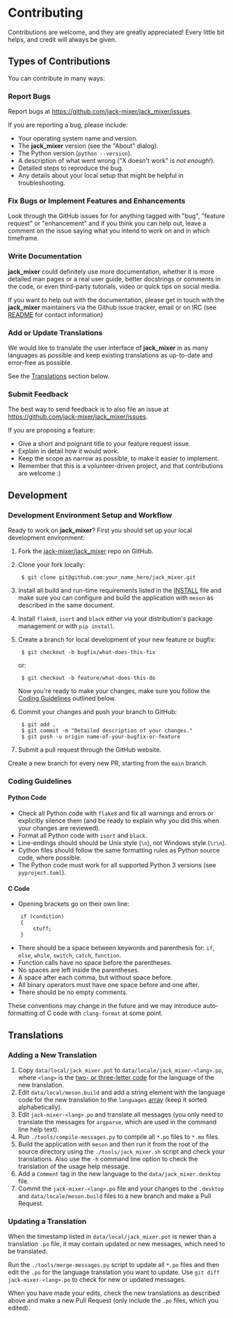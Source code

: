 # Contributing

Contributions are welcome, and they are greatly appreciated! Every little bit
helps, and credit will always be given.


## Types of Contributions

You can contribute in many ways:


### Report Bugs

Report bugs at <https://github.com/jack-mixer/jack_mixer/issues>.

If you are reporting a bug, please include:

- Your operating system name and version.
- The **jack_mixer** version (see the "About" dialog).
- The Python version (`python --version`).
- A description of what went wrong ("X doesn't work" is *not enough!*).
- Detailed steps to reproduce the bug.
- Any details about your local setup that might be helpful in troubleshooting.


### Fix Bugs or Implement Features and Enhancements

Look through the GitHub issues for for anything tagged with "bug", "feature
request" or "enhancement" and if you think you can help out, leave a comment
on the issue saying what you intend to work on and in which timeframe.


### Write Documentation

**jack_mixer** could definitely use more documentation, whether it is more
detailed man pages or a real user guide, better docstrings or comments in the
code, or even third-party tutorials, video or quick tips on social media.

If you want to help out with the documentation, please get in touch with the
**jack_mixer** maintainers via the Github issue tracker, email or on IRC
(see [README] for contact information)


### Add or Update Translations

We would like to translate the user interface of **jack_mixer** in as many
languages as possible and keep existing translations as up-to-date and
error-free as possible.

See the [Translations](#translations) section below.


### Submit Feedback

The best way to send feedback is to also file an issue at
<https://github.com/jack-mixer/jack_mixer/issues>.

If you are proposing a feature:

- Give a short and poignant title to your feature request issue.
- Explain in detail how it would work.
- Keep the scope as narrow as possible, to make it easier to implement.
- Remember that this is a volunteer-driven project, and that contributions are
  welcome :)


## Development


### Development Environment Setup and Workflow

Ready to work on **jack_mixer**? First you should set up your local
development environment:

1. Fork the [jack-mixer/jack_mixer] repo on GitHub.

2. Clone your fork locally:

        $ git clone git@github.com:your_name_here/jack_mixer.git

3. Install all build and run-time requirements listed in the [INSTALL] file and
   make sure you can configure and build the application with `meson` as
   described in the same document.

4. Install `flake8`, `isort` and `black` either via your distribution's
   package management or with `pip install`.

5. Create a branch for local development of your new feature or bugfix:

        $ git checkout -b bugfix/what-does-this-fix

   or:

        $ git checkout -b feature/what-does-this-do

   Now you're ready to make your changes, make sure you follow the
   [Coding Guidelines](#coding-guidelines) outlined below.

6. Commit your changes and push your branch to GitHub:

        $ git add .
        $ git commit -m "Detailed description of your changes."
        $ git push -u origin name-of-your-bugfix-or-feature

7. Submit a pull request through the GitHub website.

Create a new branch for every new PR, starting from the `main` branch.


### Coding Guidelines


#### Python Code

- Check all Python code with `flake8` and fix all warnings and errors or
  explicitly silence them (and be ready to explain why you did this when
  your changes are reviewed).
- Format all Python code with `isort` and `black`.
- Line-endings should should be Unix style (`\n`), not Windows style (`\r\n`).
- Cython files should follow the same formatting rules as Python source code,
  where possible.
- The Python code must work for all supported Python 3 versions
  (see `pyproject.toml`).


#### C Code

- Opening brackets go on their own line:
```
    if (condition)
    {
        stuff;
    }
```
- There should be a space between keywords and parenthesis for:
  `if`, `else`, `while`, `switch`, `catch`, `function`.
- Function calls have no space before the parentheses.
- No spaces are left inside the parentheses.
- A space after each comma, but without space before.
- All binary operators must have one space before and one after.
- There should be no empty comments.

These conventions may change in the future and we may introduce auto-formatting
of C code with `clang-format` at some point.


## Translations


### Adding a New Translation

1. Copy `data/local/jack_mixer.pot` to `data/locale/jack_mixer-<lang>.po`,
   where `<lang>` is the [two- or three-letter code] for the language of the
   new translation.
2. Edit `data/local/meson.build` and add a string element with the language
   code for the new translation to the `languages`
   [array](https://mesonbuild.com/Syntax.html#arrays) (keep it sorted
   alphabetically).
3. Edit `jack-mixer-<lang>.po` and translate all messages (you only need to
   translate the messages for `argparse`, which are used in the command line
   help text).
4. Run `./tools/compile-messages.py` to compile all `*.po` files to `*.mo`
   files.
5. Build the application with `meson` and then run it from the root of the
   source directory using the `./tools/jack_mixer.sh` script and check your
   translations. Also use the `-h` command line option to check the translation
   of the usage help message.
6. Add a `Comment` tag in the new language to the `data/jack_mixer.desktop`
   file.
7. Commit the `jack-mixer-<lang>.po` file and your changes to the `.desktop`
   and `data/locale/meson.build` files to a new branch and make a Pull Request.


### Updating a Translation

When the timestamp listed in `data/local/jack_mixer.pot` is newer than a
translation `.po` file, it may contain updated or new messages, which need to
be translated.

Run the `./tools/merge-messages.py` script to update all `*.po` files
and then edit the `.po` for the language translation you want to update. Use
`git diff jack-mixer-<lang>.po` to check for new or updated messages.

When you have made your edits, check the new translations as described above
and make a new Pull Request (only include the `.po` files, which you edited).


[jack-mixer/jack_mixer]: https://github.com/jack-mixer/jack_mixer
[INSTALL]: ../INSTALL.md
[README]: ../README.md
[two- or three-letter code]: https://www.gnu.org/software/gettext/manual/html_node/Language-Codes.html#Language-Codes